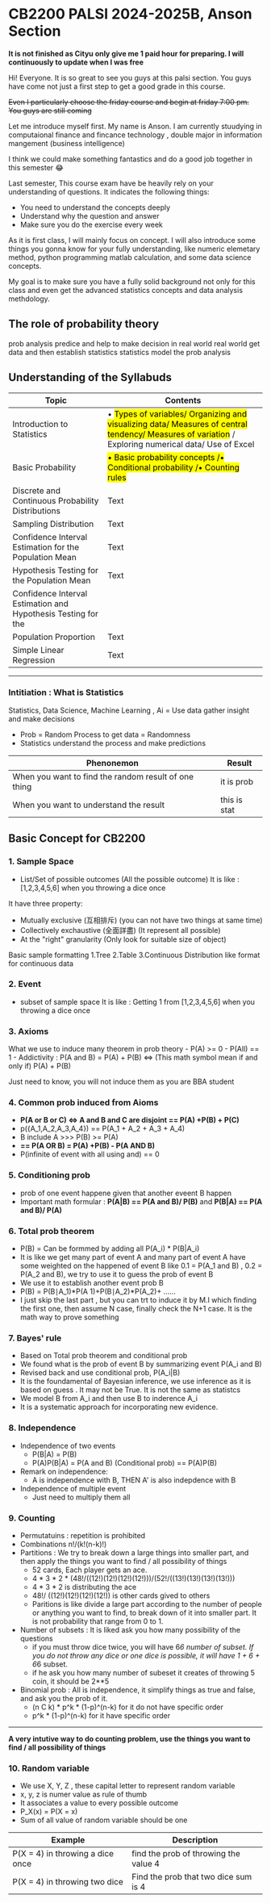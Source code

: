 # CB2200 PALSI 2024-2025B, Anson Section

**It is not finished as Cityu only give me 1 paid hour for preparing. I will continuously to update when I was free**

Hi! Everyone. It is so great to see you guys at this palsi section. You guys have come not just a first step to get a good grade in this course.

~~Even I particularly choose the friday course and begin at friday 7:00 pm. You guys are still coming~~

Let me introduce myself first. My name is Anson. I am currently stuudying in computaional finance and fincance technology , double major in information mangement (business intelligence)

I think we could make something fantastics and do a good job together in this semester :joy:

Last semester, This course exam have be heavily rely on your understanding of questions. It indicates the following things:
- You need to understand the concepts deeply
- Understand why the question and answer
- Make sure you do the exercise every week

As it is first class, I will mainly focus on concept. 
I will also introduce some things you gonna know for your fully understanding, like numeric elemetary method, python programming matlab calculation, and some data science concepts.

My goal is to make sure you have a fully solid background not only for this class and even get the advanced statistics concepts and data analysis methdology.

The role of probability theory
---
prob analysis predice and help to make decision in real world
real world get data and then establish statistics
statistics model the prob analysis

Understanding of the Syllabuds
---

| Topic | Contents |
| ----------- | ----------- |
| Introduction to Statistics | • <mark style="background-color: #FFFF00">Types of variables/ Organizing and visualizing data/ Measures of central tendency/ Measures of variation</mark> / Exploring numerical data/ Use of Excel |
| Basic Probability | <mark style="background-color: #FFFF00">• Basic probability concepts /• Conditional probability /• Counting rules </mark>|
| Discrete and Continuous Probability Distributions | Text |
| Sampling Distribution | Text |
| Confidence Interval Estimation for the Population Mean | Text |
| Hypothesis Testing for the Population Mean | Text |
| Confidence Interval Estimation and Hypothesis Testing for the
Population Proportion | Text |
| Simple Linear Regression | Text |

---

### Intitiation : What is Statistics 
Statistics, Data Science, Machine Learning , Ai = Use data gather insight and make decisions
- Prob = Random Process to get data = Randomness
- Statistics understand the process and make predictions

| Phenonemon | Result |
| ----------- | ----------- |
| When you want to find the random result of one thing | it is prob |
| When you want to understand the result | this is stat |

## Basic Concept for CB2200

### 1. Sample Space
- List/Set of possible outcomes (All the possible outcome)
It is like : [1,2,3,4,5,6] when you throwing a dice once

It have three property:
- Mutually exclusive (互相排斥) (you can not have two things at same time)
- Collectively exchaustive (全面詳盡) (It represent all possible)
- At the "right" granularity (Only look for suitable size of object)

Basic sample formatting
    1.Tree
    2.Table
    3.Continuous Distribution like format for continuous data

### 2. Event
- subset of sample space 
It is like : Getting 1 from [1,2,3,4,5,6] when you throwing a dice once

### 3. Axioms
What we use to induce many theorem in prob theory
    - P(A) >= 0
    - P(All) == 1
    - Addictivity : P(A and B) = P(A) + P(B) <=> (This math symbol mean if and only if) P(A) + P(B)

Just need to know, you will not induce them as you are BBA student

### 4. Common prob induced from Aioms
- **P(A or B or C) <=> A and B and C are disjoint == P(A) +P(B) + P(C)**
- p({A_1,A_2,A_3,A_4}) == P(A_1 + A_2 + A_3 + A_4)
- B include A >>> P(B) >= P(A)
- **== P(A OR B) = P(A) +P(B) - P(A AND B)**
- P(infinite of event with all using and) == 0

### 5. Conditioning prob
- prob of one event happene given that another eveent B happen
- Important math formular : **P(A|B) == P(A and B)/ P(B)** and **P(B|A) == P(A and B)/ P(A)**

### 6. Total prob theorem
- P(B) = Can be formmed by adding all P(A_i) * P(B|A_i)
- It is like we get many part of event A and many part of event A have some weighted on the happened of event B like 0.1 = P(A_1 and B) , 0.2 = P(A_2 and B), we try to use it to guess the prob of event B
- We use it to establish another event prob B
- P(B) = P(B∣A_1)*P(A 1)+P(B∣A_2)*P(A_2)+ ......
- I just skip the last part , but you can trt to induce it by M.I which finding the first one, then assume N case, finally check the N+1 case. It is the math way to prove something

### 7. Bayes' rule
- Based on Total prob theorem and conditional prob
- We found what is the prob of event B by summarizing event P(A_i and B)
- Revised back and use conditional prob, P(A_i|B)
- It is the foundamental of Bayesian inference, we use inference as it is based on guess . It may not be True. It is not the same as statistcs
- We model B from A_i and then use B to inderence A_i
- It is a systematic approach for incorporating new evidence. 

### 8. Independence
- Independence of two events
    - P(B|A) = P(B)
    - P(A)P(B|A) = P(A and B) (Conditional prob) == P(A)P(B)
- Remark on independence: 
    - A is independence with B, THEN A' is also indepdence with B
- Independence of multiple event
    - Just need to multiply them all

### 9. Counting
- Permutatuins : repetition is prohibited
- Combinations n!/(k!(n-k)!)
- Partitions : We try to break down a large things into smaller part, and then apply the things you want to find / all possibility of things
    - 52 cards, Each player gets an ace.
    - 4 * 3 * 2 * (48!/((12!)(12!)(12!)(12!)))/(52!/((13!)(13!)(13!)(13!)))
    - 4 * 3 * 2 is distributing the ace
    - 48!/ ((12!)(12!)(12!)(12!)) is other cards gived to others
    - Paritions is like divide a large part according to the number of people or anything you want to find, to break down of it into smaller part. It is not probability that range from 0 to 1.
- Number of subsets : It is liked ask you how many possibility of the questions
    - if you must throw dice twice, you will have 6*6 number of subset. If you do not throw any dice or one dice is possible, it will have 1 + 6 + 6*6 subset.
    - if he ask you how many number of subeset it creates of throwing 5 coin, it should be 2**5 
- Binomial prob : All is independence, it simplify things as true and false, and ask you the prob of it. 
    - (n C k) * p^k * (1-p)^(n-k) for it do not have specific order
    - p^k * (1-p)^(n-k) for it have specific order
---
**A very intutive way to do counting problem, use the things you want to find / all possibility of things**

### 10. Random variable
- We use X, Y, Z , these capital letter to represent random variable
- x, y, z is numer value as rule of thumb 
- It associates a value to every possible outcome
- P_X(x) = P(X = x) 
- Sum of all value of random variable should be one

| Example | Description |
| ----------- | ----------- |
| P(X = 4) in throwing a dice once | find the prob of throwing the value 4 |
| P(X = 4) in throwing two dice | Find the prob that two dice sum is 4 |
